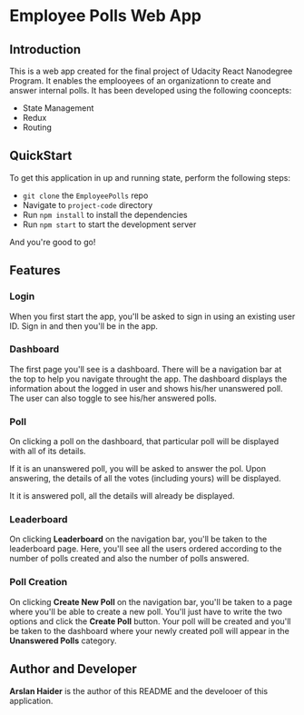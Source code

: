 # Employee Polls Web App

## Introduction

This is a web app created for the final project of Udacity React Nanodegree Program. It enables the emplooyees of an organizationn to create and answer internal polls. It has been developed using the following cooncepts:

- State Management
- Redux
- Routing

## QuickStart

To get this application in up and running state, perform the following steps:

- `git clone` the `EmployeePolls` repo
- Navigate to `project-code` directory
- Run `npm install` to install the dependencies
- Run `npm start` to start the development server

And you're good to go!

## Features

### Login

When you first start the app, you'll be asked to sign in using an existing user ID. Sign in and then you'll be in the app.

### Dashboard

The first page you'll see is a dashboard. There will be a navigation bar at the top to help you navigate throught the app. The dashboard displays the information about the logged in user and shows his/her unanswered poll. The user can also toggle to see his/her answered polls.

### Poll

On clicking a poll on the dashboard, that particular poll will be displayed with all of its details. 

If it is an unanswered poll, you will be asked to answer the pol. Upon answering, the details of all the votes (including yours) will be displayed.

It it is answered poll, all the details will already be displayed.

### Leaderboard

On clicking **Leaderboard** on the navigation bar, you'll be taken to the leaderboard page. Here, you'll see all the users ordered according to the number of polls created and also the number of polls answered.

### Poll Creation

On clicking **Create New Poll** on the navigation bar, you'll be taken to a page where you'll be able to create a new poll. You'll just have to  write the two options and click the **Create Poll** button. Your poll will be created and you'll be taken to the dashboard where your newly created poll will appear in the **Unanswered Polls** category.

## Author and Developer

**Arslan Haider** is the author of this README and the develooer of this application.

